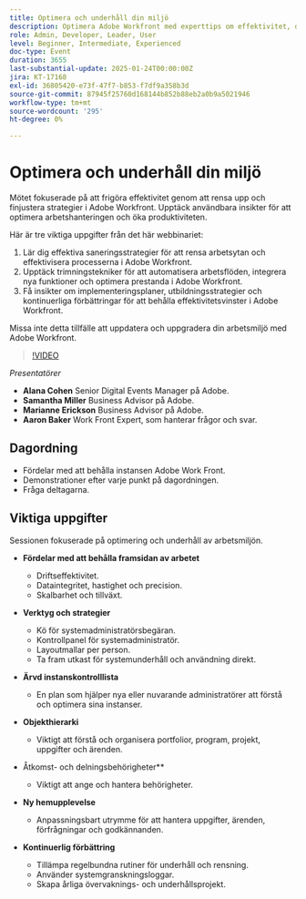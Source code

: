```yaml
---
title: Optimera och underhåll din miljö
description: Optimera Adobe Workfront med experttips om effektivitet, dataintegritet och skalbarhet. Lär dig verktyg, strategier och kontinuerliga förbättringar.
role: Admin, Developer, Leader, User
level: Beginner, Intermediate, Experienced
doc-type: Event
duration: 3655
last-substantial-update: 2025-01-24T00:00:00Z
jira: KT-17168
exl-id: 36805420-e73f-47f7-b853-f7df9a358b3d
source-git-commit: 87945f25760d168144b852b88eb2a0b9a5021946
workflow-type: tm+mt
source-wordcount: '295'
ht-degree: 0%

---
```


# Optimera och underhåll din miljö

Mötet fokuserade på att frigöra effektivitet genom att rensa upp och finjustera strategier i Adobe Workfront. Upptäck användbara insikter för att optimera arbetshanteringen och öka produktiviteten.

Här är tre viktiga uppgifter från det här webbinariet:

1. Lär dig effektiva saneringsstrategier för att rensa arbetsytan och effektivisera processerna i Adobe Workfront.
2. Upptäck trimningstekniker för att automatisera arbetsflöden, integrera nya funktioner och optimera prestanda i Adobe Workfront.
3. Få insikter om implementeringsplaner, utbildningsstrategier och kontinuerliga förbättringar för att behålla effektivitetsvinster i Adobe Workfront.

Missa inte detta tillfälle att uppdatera och uppgradera din arbetsmiljö med Adobe Workfront.

>[!VIDEO](https://video.tv.adobe.com/v/3443024/?learn=on&enablevpops)

*Presentatörer*

* **Alana Cohen** Senior Digital Events Manager på Adobe.
* **Samantha Miller** Business Advisor på Adobe.
* **Marianne Erickson** Business Advisor på Adobe.
* **Aaron Baker** Work Front Expert, som hanterar frågor och svar.

## Dagordning

* Fördelar med att behålla instansen Adobe Work Front.
* Demonstrationer efter varje punkt på dagordningen.
* Fråga deltagarna.


## Viktiga uppgifter

Sessionen fokuserade på optimering och underhåll av arbetsmiljön.

* **Fördelar med att behålla framsidan av arbetet**

   * Driftseffektivitet.
   * Dataintegritet, hastighet och precision.
   * Skalbarhet och tillväxt.

* **Verktyg och strategier**

   * Kö för systemadministratörsbegäran.
   * Kontrollpanel för systemadministratör.
   * Layoutmallar per person.
   * Ta fram utkast för systemunderhåll och användning direkt.

* **Ärvd instanskontrolllista**

   * En plan som hjälper nya eller nuvarande administratörer att förstå och optimera sina instanser.

* **Objekthierarki**

   * Viktigt att förstå och organisera portfolior, program, projekt, uppgifter och ärenden.

* Åtkomst- och delningsbehörigheter**

   * Viktigt att ange och hantera behörigheter.

* **Ny hemupplevelse**

   * Anpassningsbart utrymme för att hantera uppgifter, ärenden, förfrågningar och godkännanden.

* **Kontinuerlig förbättring**

   * Tillämpa regelbundna rutiner för underhåll och rensning.
   * Använder systemgranskningsloggar.
   * Skapa årliga övervaknings- och underhållsprojekt.
